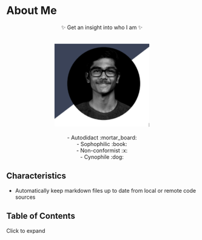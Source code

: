 # About Me


<p align="center">
  ✨ Get an insight into who I am ✨<br>
  <br>
  <br>
  <img width="250"  src="my image.png">
  <br>
  <br> 
  - Autodidact :mortar_board:<br>
  - Sophophilic :book:<br>
  - Non-conformist :x:<br>
  - Cynophile :dog:<br>
</p>


## Characteristics

- Automatically keep markdown files up to date from local or remote code sources


## Table of Contents


<summary>Click to expand</summary>



